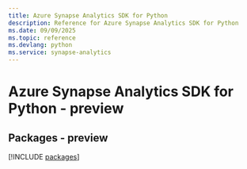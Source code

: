 ```yaml
---
title: Azure Synapse Analytics SDK for Python
description: Reference for Azure Synapse Analytics SDK for Python
ms.date: 09/09/2025
ms.topic: reference
ms.devlang: python
ms.service: synapse-analytics
---
```

# Azure Synapse Analytics SDK for Python - preview
## Packages - preview
[!INCLUDE [packages](synapse-analytics-index.md)]